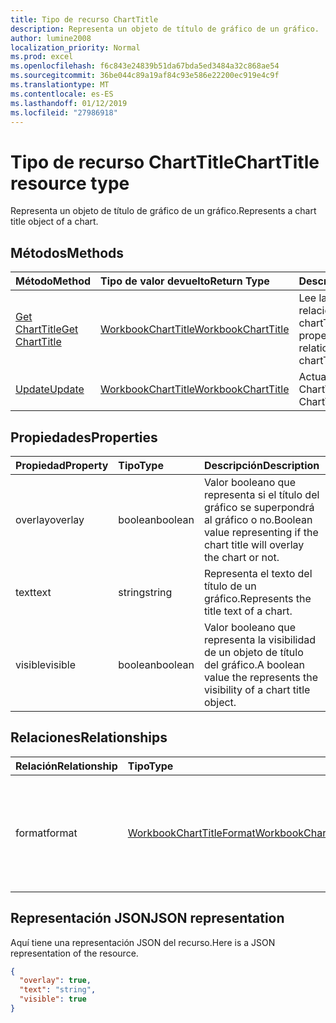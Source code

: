 ```yaml
---
title: Tipo de recurso ChartTitle
description: Representa un objeto de título de gráfico de un gráfico.
author: lumine2008
localization_priority: Normal
ms.prod: excel
ms.openlocfilehash: f6c843e24839b51da67bda5ed3484a32c868ae54
ms.sourcegitcommit: 36be044c89a19af84c93e586e22200ec919e4c9f
ms.translationtype: MT
ms.contentlocale: es-ES
ms.lasthandoff: 01/12/2019
ms.locfileid: "27986918"
---
```

# <a name="charttitle-resource-type"></a><span data-ttu-id="00cdd-103">Tipo de recurso ChartTitle</span><span class="sxs-lookup"><span data-stu-id="00cdd-103">ChartTitle resource type</span></span>

<span data-ttu-id="00cdd-104">Representa un objeto de título de gráfico de un gráfico.</span><span class="sxs-lookup"><span data-stu-id="00cdd-104">Represents a chart title object of a chart.</span></span>


## <a name="methods"></a><span data-ttu-id="00cdd-105">Métodos</span><span class="sxs-lookup"><span data-stu-id="00cdd-105">Methods</span></span>

| <span data-ttu-id="00cdd-106">Método</span><span class="sxs-lookup"><span data-stu-id="00cdd-106">Method</span></span>           | <span data-ttu-id="00cdd-107">Tipo de valor devuelto</span><span class="sxs-lookup"><span data-stu-id="00cdd-107">Return Type</span></span>    |<span data-ttu-id="00cdd-108">Descripción</span><span class="sxs-lookup"><span data-stu-id="00cdd-108">Description</span></span>|
|:---------------|:--------|:----------|
|[<span data-ttu-id="00cdd-109">Get ChartTitle</span><span class="sxs-lookup"><span data-stu-id="00cdd-109">Get ChartTitle</span></span>](../api/charttitle-get.md) | [<span data-ttu-id="00cdd-110">WorkbookChartTitle</span><span class="sxs-lookup"><span data-stu-id="00cdd-110">WorkbookChartTitle</span></span>](charttitle.md) |<span data-ttu-id="00cdd-111">Lee las propiedades y relaciones del objeto chartTitle.</span><span class="sxs-lookup"><span data-stu-id="00cdd-111">Read properties and relationships of chartTitle object.</span></span>|
|[<span data-ttu-id="00cdd-112">Update</span><span class="sxs-lookup"><span data-stu-id="00cdd-112">Update</span></span>](../api/charttitle-update.md) | [<span data-ttu-id="00cdd-113">WorkbookChartTitle</span><span class="sxs-lookup"><span data-stu-id="00cdd-113">WorkbookChartTitle</span></span>](charttitle.md)    |<span data-ttu-id="00cdd-114">Actualiza el objeto ChartTitle.</span><span class="sxs-lookup"><span data-stu-id="00cdd-114">Update ChartTitle object.</span></span> |

## <a name="properties"></a><span data-ttu-id="00cdd-115">Propiedades</span><span class="sxs-lookup"><span data-stu-id="00cdd-115">Properties</span></span>
| <span data-ttu-id="00cdd-116">Propiedad</span><span class="sxs-lookup"><span data-stu-id="00cdd-116">Property</span></span>     | <span data-ttu-id="00cdd-117">Tipo</span><span class="sxs-lookup"><span data-stu-id="00cdd-117">Type</span></span>   |<span data-ttu-id="00cdd-118">Descripción</span><span class="sxs-lookup"><span data-stu-id="00cdd-118">Description</span></span>|
|:---------------|:--------|:----------|
|<span data-ttu-id="00cdd-119">overlay</span><span class="sxs-lookup"><span data-stu-id="00cdd-119">overlay</span></span>|<span data-ttu-id="00cdd-120">boolean</span><span class="sxs-lookup"><span data-stu-id="00cdd-120">boolean</span></span>|<span data-ttu-id="00cdd-121">Valor booleano que representa si el título del gráfico se superpondrá al gráfico o no.</span><span class="sxs-lookup"><span data-stu-id="00cdd-121">Boolean value representing if the chart title will overlay the chart or not.</span></span>|
|<span data-ttu-id="00cdd-122">text</span><span class="sxs-lookup"><span data-stu-id="00cdd-122">text</span></span>|<span data-ttu-id="00cdd-123">string</span><span class="sxs-lookup"><span data-stu-id="00cdd-123">string</span></span>|<span data-ttu-id="00cdd-124">Representa el texto del título de un gráfico.</span><span class="sxs-lookup"><span data-stu-id="00cdd-124">Represents the title text of a chart.</span></span>|
|<span data-ttu-id="00cdd-125">visible</span><span class="sxs-lookup"><span data-stu-id="00cdd-125">visible</span></span>|<span data-ttu-id="00cdd-126">boolean</span><span class="sxs-lookup"><span data-stu-id="00cdd-126">boolean</span></span>|<span data-ttu-id="00cdd-127">Valor booleano que representa la visibilidad de un objeto de título del gráfico.</span><span class="sxs-lookup"><span data-stu-id="00cdd-127">A boolean value the represents the visibility of a chart title object.</span></span>|

## <a name="relationships"></a><span data-ttu-id="00cdd-128">Relaciones</span><span class="sxs-lookup"><span data-stu-id="00cdd-128">Relationships</span></span>
| <span data-ttu-id="00cdd-129">Relación</span><span class="sxs-lookup"><span data-stu-id="00cdd-129">Relationship</span></span> | <span data-ttu-id="00cdd-130">Tipo</span><span class="sxs-lookup"><span data-stu-id="00cdd-130">Type</span></span>   |<span data-ttu-id="00cdd-131">Descripción</span><span class="sxs-lookup"><span data-stu-id="00cdd-131">Description</span></span>|
|:---------------|:--------|:----------|
|<span data-ttu-id="00cdd-132">format</span><span class="sxs-lookup"><span data-stu-id="00cdd-132">format</span></span>|[<span data-ttu-id="00cdd-133">WorkbookChartTitleFormat</span><span class="sxs-lookup"><span data-stu-id="00cdd-133">WorkbookChartTitleFormat</span></span>](charttitleformat.md)|<span data-ttu-id="00cdd-p101">Representa el formato de un título del gráfico, que incluye el formato de relleno y de fuente. Solo lectura.</span><span class="sxs-lookup"><span data-stu-id="00cdd-p101">Represents the formatting of a chart title, which includes fill and font formatting. Read-only.</span></span>|

## <a name="json-representation"></a><span data-ttu-id="00cdd-136">Representación JSON</span><span class="sxs-lookup"><span data-stu-id="00cdd-136">JSON representation</span></span>

<span data-ttu-id="00cdd-137">Aquí tiene una representación JSON del recurso.</span><span class="sxs-lookup"><span data-stu-id="00cdd-137">Here is a JSON representation of the resource.</span></span>

<!-- {
  "blockType": "resource",
  "baseType": "microsoft.graph.entity",
  "optionalProperties": [

  ],
  "@odata.type": "microsoft.graph.workbookChartTitle"
}-->

```json
{
  "overlay": true,
  "text": "string",
  "visible": true
}

```

<!-- uuid: 8fcb5dbc-d5aa-4681-8e31-b001d5168d79
2015-10-25 14:57:30 UTC -->
<!-- {
  "type": "#page.annotation",
  "description": "ChartTitle resource",
  "keywords": "",
  "section": "documentation",
  "tocPath": ""
}-->
